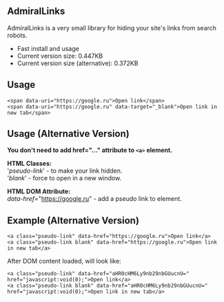 ## AdmiralLinks

AdmiralLinks is a very small library for hiding your site's links from search robots.

* Fast install and usage
* Current version size: 0.447KB
* Current version size (alternative): 0.372KB

## Usage

```
<span data-uri="https://google.ru">Open link</span>
<span data-uri="https://google.ru" data-target="_blank">Open link in new tab</span>
```

## Usage (Alternative Version)

**You don't need to add href="..." attribute to ```<a>``` element.**

**HTML Classes:**\
'*pseudo-link*' - to make your link hidden.\
'*blank*' - force to open in a new window.

**HTML DOM Attribute:**\
*data-href*="https://google.ru" - add a pseudo link to element.

## Example (Alternative Version)

```
<a class="pseudo-link" data-href="https://google.ru">Open link</a>
<a class="pseudo-link blank" data-href="https://google.ru">Open link in new tab</a>
```

After DOM content loaded, will look like:
```
<a class="pseudo-link" data-href="aHR0cHM6Ly9nb29nbGUucnU=" href="javascript:void(0);">Open link</a>
<a class="pseudo-link blank" data-href="aHR0cHM6Ly9nb29nbGUucnU=" href="javascript:void(0);">Open link in new tab</a>
```
